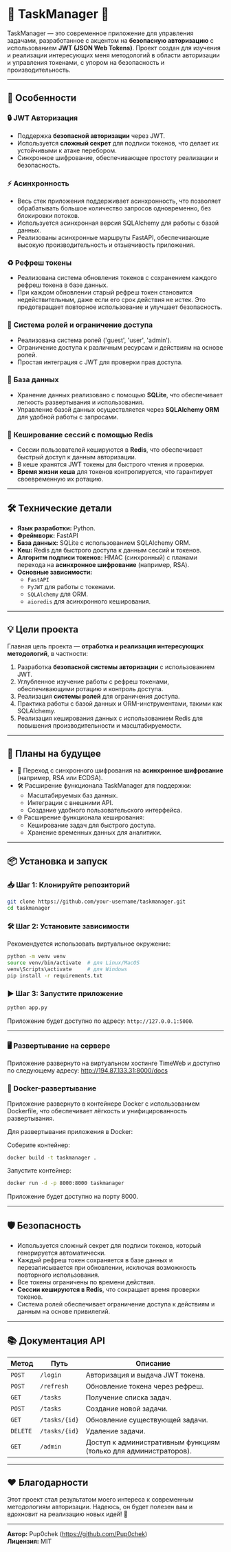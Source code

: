 
# 🌟 **TaskManager** 🌟

TaskManager — это современное приложение для управления задачами, разработанное с акцентом на **безопасную авторизацию** с использованием **JWT (JSON Web Tokens)**. Проект создан для изучения и реализации интересующих меня методологий в области авторизации и управления токенами, с упором на безопасность и производительность.

---

## 🚀 **Особенности**

### 🔒 **JWT Авторизация**
- Поддержка **безопасной авторизации** через JWT.
- Используется **сложный секрет** для подписи токенов, что делает их устойчивыми к атаке перебором.
- Синхронное шифрование, обеспечивающее простоту реализации и безопасность.

### ⚡ **Асинхронность**
- Весь стек приложения поддерживает асинхронность, что позволяет обрабатывать большое количество запросов одновременно, без блокировки потоков.
- Используется асинхронная версия SQLAlchemy для работы с базой данных.
- Реализованы асинхронные маршруты FastAPI, обеспечивающие высокую производительность и отзывчивость приложения.

### ♻️ **Рефреш токены**
- Реализована система обновления токенов с сохранением каждого рефреш токена в базе данных.
- При каждом обновлении старый рефреш токен становится недействительным, даже если его срок действия не истек. Это предотвращает повторное использование и улучшает безопасность.

### 🔑 **Система ролей и ограничение доступа**
- Реализована система ролей ('guest', 'user', 'admin').
- Ограничение доступа к различным ресурсам и действиям на основе ролей.
- Простая интеграция с JWT для проверки прав доступа.

### 💾 **База данных**
- Хранение данных реализовано с помощью **SQLite**, что обеспечивает легкость развертывания и использования.
- Управление базой данных осуществляется через **SQLAlchemy ORM** для удобной работы с запросами.

### 🧰 **Кеширование сессий с помощью Redis**
- Сессии пользователей кешируются в **Redis**, что обеспечивает быстрый доступ к данным авторизации.
- В кеше хранятся JWT токены для быстрого чтения и проверки.
- **Время жизни кеша** для токенов контролируется, что гарантирует своевременную их ротацию.

---

## 🛠 **Технические детали**

- **Язык разработки:** Python.
- **Фреймворк:** FastAPI
- **База данных:** SQLite с использованием SQLAlchemy ORM.
- **Кеш:** Redis для быстрого доступа к данным сессий и токенов.
- **Алгоритм подписи токенов:** HMAC (синхронный) с планами перехода на **асинхронное шифрование** (например, RSA).
- **Основные зависимости:**
  - `FastAPI`
  - `PyJWT` для работы с токенами.
  - `SQLAlchemy` для ORM.
  - `aioredis` для асинхронного кеширования.

---

## 💡 **Цели проекта**

Главная цель проекта — **отработка и реализация интересующих методологий**, в частности:

1. Разработка **безопасной системы авторизации** с использованием JWT.
2. Углубленное изучение работы с рефреш токенами, обеспечивающими ротацию и контроль доступа.
3. Реализация **системы ролей** для ограничения доступа.
4. Практика работы с базой данных и ORM-инструментами, такими как SQLAlchemy.
5. Реализация кеширования данных с использованием Redis для повышения производительности и масштабируемости.

---

## 🔮 **Планы на будущее**

- 🚧 Переход с синхронного шифрования на **асинхронное шифрование** (например, RSA или ECDSA).
- 🛠 Расширение функционала TaskManager для поддержки:
  - Масштабируемых баз данных.
  - Интеграции с внешними API.
  - Создание удобного пользовательского интерфейса.
- 🌐 Расширение функционала кеширования:
  - Кеширование задач для быстрого доступа.
  - Хранение временных данных для аналитики.

---

## 📦 **Установка и запуск**

### 📥 **Шаг 1: Клонируйте репозиторий**
```bash
git clone https://github.com/your-username/taskmanager.git
cd taskmanager
```

### 🛠 **Шаг 2: Установите зависимости**
Рекомендуется использовать виртуальное окружение:
```bash
python -m venv venv
source venv/bin/activate  # для Linux/MacOS
venv\Scripts\activate     # для Windows
pip install -r requirements.txt
```

### ▶️ **Шаг 3: Запустите приложение**
```bash
python app.py
```

Приложение будет доступно по адресу: `http://127.0.0.1:5000`.

---

### 🖥 Развертывание на сервере
Приложение развернуто на виртуальном хостинге TimeWeb и доступно по следующему адресу: http://194.87.133.31:8000/docs

### 🐳 Docker-развертывание
Приложение развернуто в контейнере Docker с использованием Dockerfile, что обеспечивает лёгкость и унифицированность развертывания.

Для развертывания приложения в Docker:

Соберите контейнер:

```bash
docker build -t taskmanager .
```
Запустите контейнер:

```bash
docker run -d -p 8000:8000 taskmanager
```
Приложение будет доступно на порту 8000.

---

## 🛡 **Безопасность**

- Используется сложный секрет для подписи токенов, который генерируется автоматически.
- Каждый рефреш токен сохраняется в базе данных и перезаписывается при обновлении, исключая возможность повторного использования.
- Все токены ограничены по времени действия.
- **Сессии кешируются в Redis**, что сокращает время проверки токенов.
- Система ролей обеспечивает ограничение доступа к действиям и данным на основе привилегий.

---

## 📚 **Документация API**

| Метод   | Путь                | Описание                                                         |
|---------|---------------------|------------------------------------------------------------------|
| `POST`  | `/login`            | Авторизация и выдача JWT токена.                                 |
| `POST`  | `/refresh`          | Обновление токена через рефреш.                                  |
| `GET`   | `/tasks`            | Получение списка задач.                                          |
| `POST`  | `/tasks`            | Создание новой задачи.                                           |
| `GET`   | `/tasks/{id}`       | Обновление существующей задачи.                                  |
| `DELETE`| `/tasks/{id}`       | Удаление задачи.                                                 |
| `GET`   | `/admin`            | Доступ к административным функциям (только для администраторов). |

---

## ❤️ **Благодарности**

Этот проект стал результатом моего интереса к современным методологиям авторизации. Надеюсь, он будет полезен вам и вдохновит на реализацию новых идей! 🙌

---

**Автор:** Pup0chek (https://github.com/Pup0chek)  
**Лицензия:** MIT
